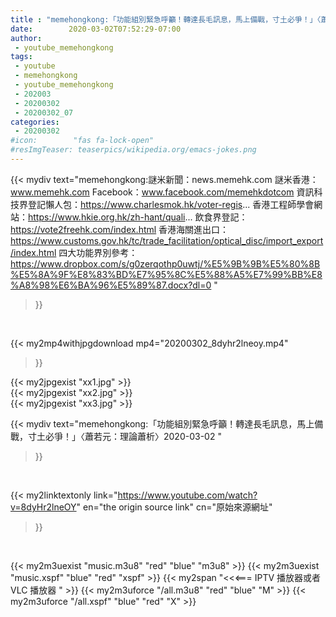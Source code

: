 ```yaml
---
title : "memehongkong:「功能組別緊急呼籲！轉達長毛訊息，馬上備戰，寸土必爭！」〈蕭若元：理論蕭析〉2020-03-02 "
date:        2020-03-02T07:52:29-07:00
author:
 - youtube_memehongkong
tags:
 - youtube
 - memehongkong
 - youtube_memehongkong
 - 202003
 - 20200302
 - 20200302_07
categories:
 - 20200302
#icon:        "fas fa-lock-open"
#resImgTeaser: teaserpics/wikipedia.org/emacs-jokes.png
---
```


{{< mydiv text="memehongkong:謎米新聞：news.memehk.com 謎米香港： www.memehk.com Facebook：www.facebook.com/memehkdotcom  資訊科技界登記懶人包：https://www.charlesmok.hk/voter-regis... 香港工程師學會網站：https://www.hkie.org.hk/zh-hant/quali... 飲食界登記：https://vote2freehk.com/index.html 香港海關進出口：https://www.customs.gov.hk/tc/trade_facilitation/optical_disc/import_export/index.html 四大功能界別參考：https://www.dropbox.com/s/g0zerqothp0uwtj/%E5%9B%9B%E5%80%8B%E5%8A%9F%E8%83%BD%E7%95%8C%E5%88%A5%E7%99%BB%E8%A8%98%E6%BA%96%E5%89%87.docx?dl=0 "
>}}
<br>


{{< my2mp4withjpgdownload mp4="20200302_8dyhr2lneoy.mp4"
>}}

{{< my2jpgexist "xx1.jpg" >}}<br>
{{< my2jpgexist "xx2.jpg" >}}<br>
{{< my2jpgexist "xx3.jpg" >}}<br>



{{< mydiv text="memehongkong:「功能組別緊急呼籲！轉達長毛訊息，馬上備戰，寸土必爭！」〈蕭若元：理論蕭析〉2020-03-02 "
>}}
<br>

{{< my2linktextonly link="https://www.youtube.com/watch?v=8dyHr2lneOY"
en="the origin source link" cn="原始來源網址"
>}}


<br>

{{< my2m3uexist "music.m3u8" "red"  "blue" "m3u8" >}} {{< my2m3uexist "music.xspf" "blue" "red"  "xspf" >}} {{< my2span "<<<=== IPTV 播放器或者 VLC 播放器 " >}} {{< my2m3uforce "/all.m3u8" "red"  "blue" "M" >}} {{< my2m3uforce "/all.xspf" "blue" "red"  "X" >}} 
